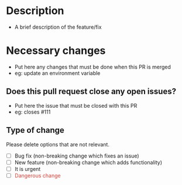 <!-- Delete any of those topics if they don't fit -->

# Description
- A brief description of the feature/fix

# Necessary changes
- Put here any changes that must be done when this PR is merged
- eg: update an environment variable

## Does this pull request close any open issues?
- Put here the issue that must be closed with this PR 
- eg: closes #111

## Type of change

Please delete options that are not relevant.

- [ ] Bug fix (non-breaking change which fixes an issue)
- [ ] New feature (non-breaking change which adds functionality)
- [ ] It is urgent
- [ ] <span style="color:#d44037">Dangerous change</span>
